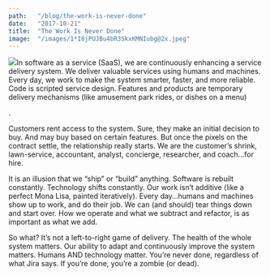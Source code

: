 ```yaml
---
path:	"/blog/the-work-is-never-done"
date:	"2017-10-21"
title:	"The Work Is Never Done"
image:	"/images/1*I8jPUJBu4bR3SkxKMNIubg@2x.jpeg"
---
```


![](/images/1*I8jPUJBu4bR3SkxKMNIubg@2x.jpeg)In software as a service (SaaS), we are continuously enhancing a service delivery system. We deliver valuable services using humans and machines. Every day, we work to make the system smarter, faster, and more reliable. Code is scripted service design. Features and products are temporary delivery mechanisms (like amusement park rides, or dishes on a menu)

.

Customers rent access to the system. Sure, they make an initial decision to buy. And may buy based on certain features. But once the pixels on the contract settle, the relationship really starts. We are the customer’s shrink, lawn-service, accountant, analyst, concierge, researcher, and coach…for hire.

It is an illusion that we “ship” or “build” anything. Software is rebuilt constantly. Technology shifts constantly. Our work isn’t additive (like a perfect Mona Lisa, painted iteratively). Every day…humans and machines show up to work, and do their job. We can (and should) tear things down and start over. How we operate and what we subtract and refactor, is as important as what we add.

So what? It’s not a left-to-right game of delivery. The health of the whole system matters. Our ability to adapt and continuously improve the system matters. Humans AND technology matter. You’re never done, regardless of what Jira says. If you’re done, you’re a zombie (or dead).


